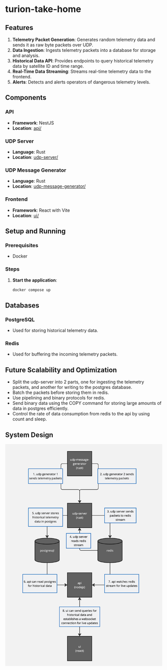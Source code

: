 # turion-take-home

## Features

1. **Telemetry Packet Generation**: Generates random telemetry data and sends it
   as raw byte packets over UDP.
2. **Data Ingestion**: Ingests telemetry packets into a database for storage and
   analysis.
3. **Historical Data API**: Provides endpoints to query historical telemetry
   data by satellite ID and time range.
4. **Real-Time Data Streaming**: Streams real-time telemetry data to the
   frontend.
5. **Alerts**: Detects and alerts operators of dangerous telemetry levels.

## Components

### API

- **Framework**: NestJS
- **Location**: [api/](api/)

### UDP Server

- **Language**: Rust
- **Location**: [udp-server/](udp-server/)

### UDP Message Generator

- **Language**: Rust
- **Location**: [udp-message-generator/](udp-message-generator/)

### Frontend

- **Framework**: React with Vite
- **Location**: [ui/](ui/)

## Setup and Running

### Prerequisites

- Docker

### Steps

1. **Start the application**:
   ```sh
   docker compose up
   ```

## Databases

### PostgreSQL

- Used for storing historical telemetry data.

### Redis

- Used for buffering the incoming telemetry packets.

## Future Scalability and Optimization

- Split the udp-server into 2 parts, one for ingesting the telemetry packets,
  and another for writing to the postgres database.
- Batch the packets before storing them in redis.
- Use pipelining and binary protocols for redis.
- Send binary data using the COPY command for storing large amounts of data in
  postgres efficiently.
- Control the rate of data consumption from redis to the api by using count and
  sleep.

## System Design

![telemetry system](telemetry_system.jpg "Telemetry System")

